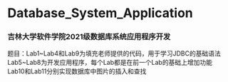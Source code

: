 # Database_System_Application
### 吉林大学软件学院2021级数据库系统应用程序开发
题目：Lab1~Lab4和Lab9为填充老师提供的代码，用于学习JDBC的基础语法<br>
      Lab5~Lab8为开发应用程序，每个Lab都是在前一个Lab的基础上增加功能<br>
      Lab10和Lab11分别实现数据库中图片的插入和查找
